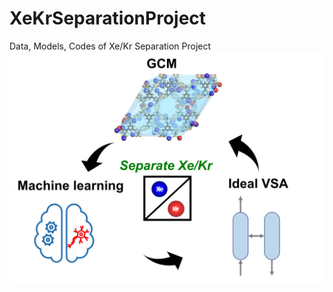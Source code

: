 # XeKrSeparationProject
Data, Models, Codes of Xe/Kr Separation Project
[![沙漠中的岩石图片](/Figures/Overview.jpg "Shiprock")](https://markdown.com.cn)
